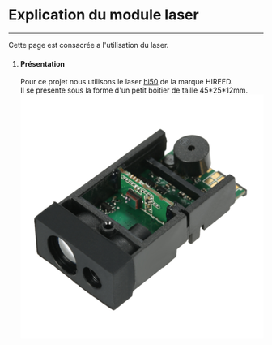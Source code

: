 <h1> Explication du module laser </h1>
<hr/>
Cette page est consacrée a l'utilisation du laser.  
<ol>
<li><h4>Présentation</h4>
Pour ce projet nous utilisons le laser <a href="https://fr.aliexpress.com/item/50m-164ft-Laser-Distance-Measuring-Sensor-Range-Finder-Module-Low-cost-Diastimeter-Single-Continuous-Measurement/32792768667.html?spm=a2g0w.10010108.1000013.1.51f42bb0M1R4Ws&traffic_analysisId=recommend_2088_1_90158_iswistore&scm=1007.13339.90158.0&pvid=f9d4958f-2d6c-4487-9ee1-a3cd3a2b37b9&tpp=1">hi50</a> de la marque HIREED.<br>
Il se presente sous la forme d'un petit boitier de taille 45*25*12mm. <br>
<img src="/documentation/Images/laser.jpg"/>


